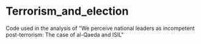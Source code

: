 # Terrorism_and_election
Code used in the analysis of "We perceive national leaders as incompetent post-terrorism: The case of al-Qaeda and ISIL"
